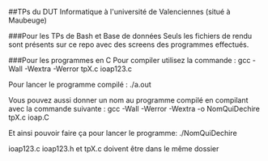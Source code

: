##TPs du DUT Informatique à l'université de Valenciennes (situé à Maubeuge)

###Pour les TPs de Bash et Base de données
Seuls les fichiers de rendu sont présents sur ce repo avec des screens des programmes effectués.

###Pour les programmes en C
Pour compiler utilisez la commande :
gcc -Wall -Wextra -Werror tpX.c ioap123.c

Pour lancer le programme compilé :
./a.out

Vous pouvez aussi donner un nom au programme compilé en compilant avec la commande suivante :
gcc -Wall -Werror -Wextra -o NomQuiDechire tpX.c ioap.C

Et ainsi pouvoir faire ça pour lancer le programme:
./NomQuiDechire

ioap123.c ioap123.h et tpX.c doivent être dans le même dossier
